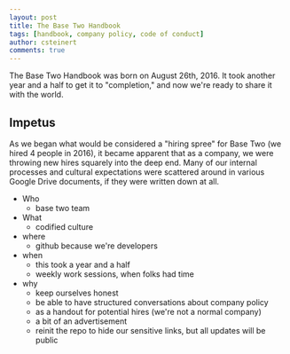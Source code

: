 ```yaml
---
layout: post
title: The Base Two Handbook
tags: [handbook, company policy, code of conduct]
author: csteinert
comments: true
---
```


The Base Two Handbook was born on August 26th, 2016. It took another year
and a half to get it to "completion," and now we're ready to share it with the
world.

## Impetus

As we began what would be considered a "hiring spree" for Base Two (we hired 4
people in 2016), it became apparent that as a company, we were throwing
new hires squarely into the deep end. Many of our internal processes and
cultural expectations were scattered around in various Google Drive documents,
if they were written down at all.



- Who
  - base two team
- What
  - codified culture
- where
  - github because we're developers
- when
  - this took a year and a half
  - weekly work sessions, when folks had time
- why
  - keep ourselves honest
  - be able to have structured conversations about company policy
  - as a handout for potential hires (we're not a normal company)
  - a bit of an advertisement
  - reinit the repo to hide our sensitive links, but all updates will be public
